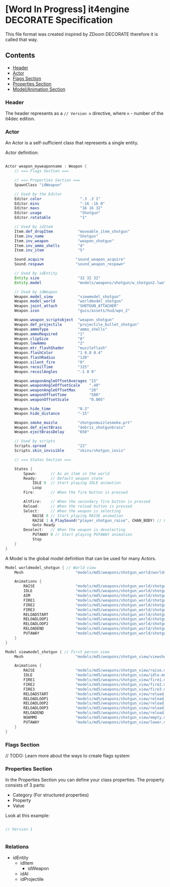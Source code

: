 # [Word In Progress] it4engine DECORATE Specification

This file format was created inspired by ZDoom DECORATE therefore it is called that way.

## Contents

- [Header](#header)
- [Actor](#actor)
- [Flags Section](#flags)
- [Properties Section](#properties)
- [Model/Animation Section](#model)

<a name="header"></a>

### Header

The header represents as a `// Version n` directive, where `n` - number of the it4dec edition.

<a name="actor"></a>

### Actor

An Actor is a self-sufficient class that represents a single entity.

Actor definition:

```java

Actor weapon_myweaponname : Weapon {
    // === Flags Section ===

    // === Properties Section ===
    SpawnClass "idWeapon"

    // Used by the Editor
    Editor.color                 ".3 .3 1"
    Editor.mins                  "-16 -16 0"
    Editor.maxs                  "16 16 32"
    Editor.usage                 "Shotgun"
    Editor.rotatable             "1"

    // Used by idItem
    Item.def_dropItem           "moveable_item_shotgun"
    Item.inv_name               "Shotgun"
    Item.inv_weapon             "weapon_shotgun"
    Item.inv_ammo_shells        "4"
    Item.inv_item               "5"

    Sound.acquire              "sound_weapon_acquire"
    Sound.respawn              "sound_weapon_respawn"

    // Used by idEntity
    Entity.size                 "32 32 32"
    Entity.model                "models/weapons/shotgun/w_shotgun2.lwo"

    // Used by idWeapon
    Weapon.model_view           "viewmodel_shotgun"
    Weapon.model_world          "worldmodel_shotgun"
    Weapon.joint_attach         "SHOTGUN_ATTACHER"
    Weapon.icon                 "guis/assets/hud/wpn_2"

    Weapon.weapon_scriptobject  "weapon_shotgun"
    Weapon.def_projectile       "projectile_bullet_shotgun"
    Weapon.ammoType             "ammo_shells"
    Weapon.ammoRequired         "1"
    Weapon.clipSize             "8"
    Weapon.lowAmmo              "2"
    Weapon.mtr_flashShader      "muzzleflash"
    Weapon.flashColor           "1 0.8 0.4"
    Weapon.flashRadius          "120"
    Weapon.silent_fire          "0"
    Weapon.recoilTime           "325"
    Weapon.recoilAngles         "-1 0 0"

    Weapon.weaponAngleOffsetAverages "15"
    Weapon.weaponAngleOffsetScale    ".40"
    Weapon.weaponAngleOffsetMax      "20"
    Weapon.weaponOffsetTime          "500"
    Weapon.weaponOffsetScale         "0.005"

    Weapon.hide_time            "0.3"
    Weapon.hide_distance        "-15"

    Weapon.smoke_muzzle         "shotgunmuzzlesmoke.prt"
    Weapon.def_ejectBrass       "debris_shotgunbrass"
    Weapon.ejectBrassDelay      "650"

    // Used by scripts
    Scripts.spread              "22"
    Scripts.skin_invisible      "skins/shotgun_invis"

    // === States Section ===

    States {
        Spawn:      // As an item in the world
        Ready:      // Default weapon state
            IDLE 0  // Start playing IDLE animation
            Loop
        Fire:       // When the fire button is pressed

        AltFire:    // When the secondary fire button is pressed
        Reload:     // When the reload button is pressed
        Select:     // When the weapon is selecting
            RAISE 0 // Start playing RAISE animation
            RAISE 1 A_PlaySound("player_shotgun_raise", CHAN_BODY) // On frame 1 play sound on channel CHAN_BODY
            Goto Ready
        Deselect:   // When the weapon is deselecting
            PUTAWAY 0 // Start playing PUTAWAY animation
            Stop
    }
}

```

A Model is the global model definition that can be used for many Actors.

```java
Model worldmodel_shotgun { // World view
    Mesh                       "models/md5/weapons/shotgun_world/worldshotgun.md5mesh"

    Animations {
        RAISE                  "models/md5/weapons/shotgun_world/shotgun_idle.md5anim"
        IDLE                   "models/md5/weapons/shotgun_world/shotgun_idle.md5anim"
        AIM                    "models/md5/weapons/shotgun_world/shotgun_idle.md5anim"
        FIRE1                  "models/md5/weapons/shotgun_world/shotgun_fire1.md5anim"
        FIRE2                  "models/md5/weapons/shotgun_world/shotgun_fire1.md5anim"
        FIRE3                  "models/md5/weapons/shotgun_world/shotgun_fire1.md5anim"
        RELOADSTART            "models/md5/weapons/shotgun_world/shotgun_idle.md5anim"
        RELOADLOOP1            "models/md5/weapons/shotgun_world/shotgun_idle.md5anim"
        RELOADLOOP2            "models/md5/weapons/shotgun_world/shotgun_idle.md5anim"
        RELOADEND              "models/md5/weapons/shotgun_world/shotgun_idle.md5anim"
        PUTAWAY                "models/md5/weapons/shotgun_world/shotgun_idle.md5anim"
    }
}

Model viewmodel_shotgun { // First person view
    Mesh                       "models/md5/weapons/shotgun_view/viewshotgun.md5mesh"

    Animations {
        RAISE                  "models/md5/weapons/shotgun_view/raise.md5anim"
        IDLE                   "models/md5/weapons/shotgun_view/idle.md5anim"
        FIRE1                  "models/md5/weapons/shotgun_view/fire1.md5anim"
        FIRE2                  "models/md5/weapons/shotgun_view/fire2.md5anim"
        FIRE3                  "models/md5/weapons/shotgun_view/fire3.md5anim"
        RELOADSTART            "models/md5/weapons/shotgun_view/reload_start.md5anim"
        RELOADLOOP1            "models/md5/weapons/shotgun_view/reload_loop.md5anim"
        RELOADLOOP2            "models/md5/weapons/shotgun_view/reload_loop2.md5anim"
        RELOADLOOP3            "models/md5/weapons/shotgun_view/reload_loop3.md5anim"
        RELOADEND              "models/md5/weapons/shotgun_view/reload_end.md5anim"
        NOAMMO                 "models/md5/weapons/shotgun_view/empty.md5anim"
        PUTAWAY                "models/md5/weapons/shotgun_view/lower.md5anim"
    }
}

```

<a name="flags"></a>

### Flags Section

// TODO: Learn more about the ways to create flags system

<a name="properties"></a>

### Properties Section

In the Properties Section you can define your class properties.
The property consists of 3 parts:

- Category (For structured properties)
- Property
- Value

Look at this example:

```c

// Version 1



```

### Relations

- idEntity
  - idItem
    - idWeapon
  - idAI
  - idProjectile